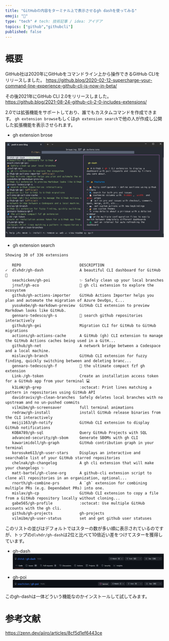 ```yaml
---
title: "GitHubの内容をターミナル上で表示させるgh dashを使ってみる"
emoji: "💨"
type: "tech" # tech: 技術記事 / idea: アイデア
topics: ["github","githubcli"]
published: false
---
```


# 概要
GitHub社は2020年にGitHubをコマンドライン上から操作できるGitHub CLIをリリースしました。
https://github.blog/2020-02-12-supercharge-your-command-line-experience-github-cli-is-now-in-beta/

その後2021年にGitHub CLI 2.0をリリースしました。
https://github.blog/2021-08-24-github-cli-2-0-includes-extensions/

2.0では拡張機能をサポートしており、誰でもカスタムコマンドを作成できます。 `gh extension browse`もしくは`gh extension search`で他の人が作成し公開した拡張機能を表示させられます。

- gh extension brose

![](/images/gh-dash-introduction/image1.png)

- gh extension search

```terminal:
Showing 30 of 336 extensions

   REPO                          DESCRIPTION
✓  dlvhdr/gh-dash                A beautiful CLI dashboard for GitHub 🚀
   seachicken/gh-poi             ✨ Safely clean up your local branches
   jrnxf/gh-eco                  🦎 gh cli extension to explore the ecosystem
   github/gh-actions-importer    GitHub Actions Importer helps you plan and automate the migration of Azure DevOps, C...
   yusukebe/gh-markdown-preview  GitHub CLI extension to preview Markdown looks like GitHub.
   gennaro-tedesco/gh-s          🔎 search github repositories interactively
   github/gh-gei                 Migration CLI for GitHub to GitHub migrations
   actions/gh-actions-cache      A GitHub (gh) CLI extension to manage the GitHub Actions caches being used in a GitH...
   github/gh-net                 A network bridge between a Codespace and a local machine.
   mislav/gh-branch              GitHub CLI extension for fuzzy finding, quickly switching between and deleting branc...
   gennaro-tedesco/gh-f          🔎 the ultimate compact fzf gh extension
   Link-/gh-token                Create an installation access token for a GitHub app from your terminal 💻
   k1LoW/gh-grep                 :octocat: Print lines matching a pattern in repositories using GitHub API
   davidraviv/gh-clean-branches  Safely deletes local branches with no upstream and no un-pushed commits
   vilmibm/gh-screensaver        full terminal animations
   redraw/gh-install             install GitHub release binaries from the CLI interactively
   meiji163/gh-notify            GitHub CLI extension to display GitHub notifications
   KOBA789/gh-sql                Query GitHub Projects with SQL
   advanced-security/gh-sbom     Generate SBOMs with gh CLI
   kawarimidoll/gh-graph         GitHub contribution graph in your terminal
   korosuke613/gh-user-stars     Displays an interactive and searchable list of your GitHub starred repositories
   chelnak/gh-changelog          A gh cli extension that will make your changelogs ✨
   matt-bartel/gh-clone-org      A github-cli extension script to clone all repositories in an organization, optional...
   rnorth/gh-combine-prs         A `gh` extension for combining multiple PRs (e.g. Dependabot PRs) into one.
   mislav/gh-cp                  GitHub CLI extension to copy a file from a GitHub repository locally without cloning...
   gabe565/gh-profile            :octocat: Use multiple GitHub accounts with the gh cli.
   github/gh-projects            gh-projects
   vilmibm/gh-user-status        set and get github user statuses
```

このリストの並びはデフォルトではスターの数が多い順に表示されているのですが、トップの`dlvhdr/gh-dash`は2位と比べて10倍近い差をつけてスターを獲得しています。
- gh-dash
![](/images/gh-dash-introduction/image2.png)

- gh-poi
![](/images/gh-dash-introduction/image3.png)

このgh-dashは一体どういう機能なのかインストールして試してみます。



# 参考文献
https://zenn.dev/aiiro/articles/8cf5d1ef6443ce